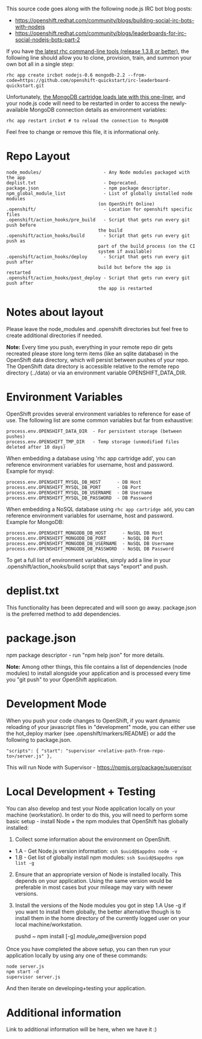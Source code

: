 This source code goes along with the following node.js IRC bot blog posts:

 * https://openshift.redhat.com/community/blogs/building-social-irc-bots-with-nodejs
 * https://openshift.redhat.com/community/blogs/leaderboards-for-irc-social-nodejs-bots-part-2

If you have [the latest rhc command-line tools (release 1.3.8 or better)](https://openshift.redhat.com/community/blogs/new-online-features-january-2013#cli), the following line should allow you to clone, provision, train, and summon your own bot all in a single step:

    rhc app create ircbot nodejs-0.6 mongodb-2.2 --from-code=https://github.com/openshift-quickstart/irc-leaderboard-quickstart.git

Unfortunately, [the MongoDB cartridge loads late with this one-liner](https://bugzilla.redhat.com/show_bug.cgi?id=908503), and your node.js code will need to be restarted in order to access the newly-available MongoDB connection details as environment variables:

    rhc app restart ircbot # to reload the connection to MongoDB

Feel free to change or remove this file, it is informational only.

Repo Layout
===========

    node_modules/                       - Any Node modules packaged with the app
    deplist.txt                         - Deprecated.
    package.json                        - npm package descriptor.
    npm_global_module_list              - List of globally installed node modules
                                      (on OpenShift Online)
    .openshift/                         - Location for openshift specific files
    .openshift/action_hooks/pre_build   - Script that gets run every git push before
                                      the build
    .openshift/action_hooks/build       - Script that gets run every git push as
                                      part of the build process (on the CI
                                      system if available)
    .openshift/action_hooks/deploy      - Script that gets run every git push after
                                      build but before the app is restarted
    .openshift/action_hooks/post_deploy - Script that gets run every git push after
                                      the app is restarted

Notes about layout
==================
Please leave the node_modules and .openshift directories but feel free to
create additional directories if needed.

**Note:** Every time you push, everything in your remote repo dir gets recreated
      please store long term items (like an sqlite database) in the OpenShift
      data directory, which will persist between pushes of your repo.
      The OpenShift data directory is accessible relative to the remote repo
      directory (../data) or via an environment variable OPENSHIFT_DATA_DIR.


Environment Variables
=====================
OpenShift provides several environment variables to reference for ease
of use.  The following list are some common variables but far from exhaustive:

    process.env.OPENSHIFT_DATA_DIR  - For persistent storage (between pushes)
    process.env.OPENSHIFT_TMP_DIR   - Temp storage (unmodified files deleted after 10 days)

When embedding a database using 'rhc app cartridge add', you can reference
environment variables for username, host and password. Example for mysql:

    process.env.OPENSHIFT_MYSQL_DB_HOST      - DB Host
    process.env.OPENSHIFT_MYSQL_DB_PORT      - DB Port
    process.env.OPENSHIFT_MYSQL_DB_USERNAME  - DB Username
    process.env.OPENSHIFT_MYSQL_DB_PASSWORD  - DB Password

When embedding a NoSQL database using `rhc app cartridge add`, you can
reference environment variables for username, host and password.
Example for MongoDB:

    process.env.OPENSHIFT_MONGODB_DB_HOST      - NoSQL DB Host
    process.env.OPENSHIFT_MONGODB_DB_PORT      - NoSQL DB Port
    process.env.OPENSHIFT_MONGODB_DB_USERNAME  - NoSQL DB Username
    process.env.OPENSHIFT_MONGODB_DB_PASSWORD  - NoSQL DB Password

To get a full list of environment variables, simply add a line in your
.openshift/action_hooks/build script that says "export" and push.


deplist.txt
===========
This functionality has been deprecated and will soon go away.
package.json is the preferred method to add dependencies.


package.json
============
npm package descriptor - run "npm help json" for more details.

**Note:** Among other things, this file contains a list of dependencies
      (node modules) to install alongside your application and is processed
      every time you "git push" to your OpenShift application.


Development Mode
================

When you push your code changes to OpenShift, if you want dynamic reloading
of your javascript files in "development" mode, you can either use the
hot_deploy marker (see .openshift/markers/README) or add the following to
package.json.

    "scripts": { "start": "supervisor <relative-path-from-repo-to>/server.js" },

This will run Node with Supervisor - https://npmjs.org/package/supervisor


Local Development + Testing
===========================

You can also develop and test your Node application locally on your machine
(workstation). In order to do this, you will need to perform some
basic setup - install Node + the npm modules that OpenShift has globally
installed:

 1. Collect some information about the environment on OpenShift.
   * 1.A - Get Node.js version information: `ssh $uuid@$appdns node -v`
   * 1.B - Get list of globally install npm modules: `ssh $uuid@$appdns npm list -g`
 2. Ensure that an appropriate version of Node is installed locally.
    This depends on your application. Using the same version would be
    preferable in most cases but your mileage may vary with newer versions.
 3. Install the versions of the Node modules you got in step 1.A
    Use -g if you want to install them globally, the better alternative
    though is to install them in the home directory of the currently
    logged user on your local machine/workstation.

    pushd ~
    npm install [-g] $module_name@$version
    popd


Once you have completed the above setup, you can then run your application
locally by using any one of these commands:

    node server.js
    npm start -d
    supervisor server.js

And then iterate on developing+testing your application.


Additional information
======================
Link to additional information will be here, when we have it :)
